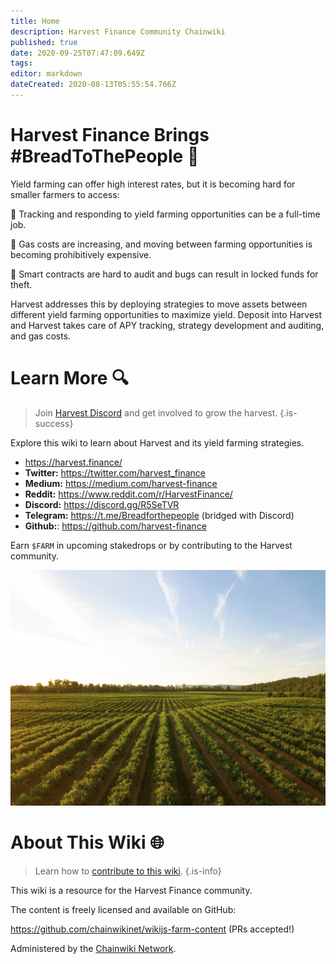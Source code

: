 ```yaml
---
title: Home
description: Harvest Finance Community Chainwiki
published: true
date: 2020-09-25T07:47:09.649Z
tags: 
editor: markdown
dateCreated: 2020-08-13T05:55:54.766Z
---
```


# Harvest Finance Brings #BreadToThePeople :bread:

Yield farming can offer high interest rates, but it is becoming hard for smaller farmers to access:

:corn: Tracking and responding to yield farming opportunities can be a full-time job.

:carrot: Gas costs are increasing, and moving between farming opportunities is becoming prohibitively expensive.

:tomato: Smart contracts are hard to audit and bugs can result in locked funds for theft.

Harvest addresses this by deploying strategies to move assets between different yield farming opportunities to maximize yield. Deposit into Harvest and Harvest takes care of APY tracking, strategy development and auditing, and gas costs.

# Learn More :mag:

> Join [Harvest Discord](https://discord.gg/R5SeTVR) and get involved to grow the harvest.
{.is-success}

Explore this wiki to learn about Harvest and its yield farming strategies.

- https://harvest.finance/
- **Twitter:** https://twitter.com/harvest_finance
- **Medium:** https://medium.com/harvest-finance
- **Reddit:** https://www.reddit.com/r/HarvestFinance/
- **Discord:** https://discord.gg/R5SeTVR
- **Telegram:** https://t.me/Breadforthepeople (bridged with Discord)
- **Github:**: https://github.com/harvest-finance

Earn `$FARM` in upcoming stakedrops or by contributing to the Harvest community.

![harvest.jpeg](/harvest.jpeg)

# About This Wiki :globe_with_meridians:

> Learn how to [contribute to this wiki](/contribute).
{.is-info}

This wiki is a resource for the Harvest Finance community.

The content is freely licensed and available on GitHub:

https://github.com/chainwikinet/wikijs-farm-content (PRs accepted!)

Administered by the [Chainwiki Network](https://meta.chainwiki.dev/).